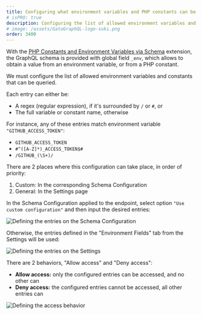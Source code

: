 ```yaml
---
title: Configuring what environment variables and PHP constants can be queried
# isPRO: true
description: Configuring the list of allowed environment variables and PHP constants that can be queried via global field '_env' of the GraphQL schema.
# image: /assets/GatoGraphQL-logo-suki.png
order: 3400
---
```


With the [PHP Constants and Environment Variables via Schema](../../../extensions/php-constants-and-environment-variables-via-schema/) extension, the GraphQL schema is provided with global field `_env`, which allows to obtain a value from an environment variable, or from a PHP constant.

We must configure the list of allowed environment variables and constants that can be queried.

<!-- By default, this list is initially empty. (Unless the unsafe default settings to [build static sites](../building-static-sites) are enabled, in which case any name is allowed by default.) -->

Each entry can either be:

- A regex (regular expression), if it's surrounded by `/` or `#`, or
- The full variable or constant name, otherwise

For instance, any of these entries match environment variable `"GITHUB_ACCESS_TOKEN"`:

- `GITHUB_ACCESS_TOKEN`
- `#^([A-Z]*)_ACCESS_TOKEN$#`
- `/GITHUB_(\S+)/`

There are 2 places where this configuration can take place, in order of priority:

1. Custom: In the corresponding Schema Configuration
2. General: In the Settings page

In the Schema Configuration applied to the endpoint, select option `"Use custom configuration"` and then input the desired entries:

![Defining the entries on the Schema Configuration](/assets/guides/upstream-pro/environment-fields-schema-configuration-entries.png "Defining the entries on the Schema Configuration")

Otherwise, the entries defined in the "Environment Fields" tab from the Settings will be used:

<div class="img-width-1024" markdown=1>

![Defining the entries on the Settings](/assets/guides/upstream-pro/environment-fields-settings-entries.png "Defining the entries on the Settings")

</div>

There are 2 behaviors, "Allow access" and "Deny access":

- **Allow access:** only the configured entries can be accessed, and no other can<br/>
- **Deny access:** the configured entries cannot be accessed, all other entries can

<div class="img-width-1024" markdown=1>

![Defining the access behavior](/assets/guides/upstream-pro/environment-fields-settings-behavior.png "Defining the access behavior")

</div>